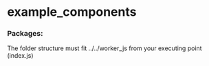 # example_components

### Packages:
The folder structure must fit ../../worker_js from your executing point (index.js)

